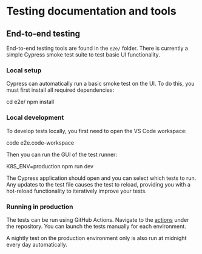 
# Testing documentation and tools

## End-to-end testing

End-to-end testing tools are found in the `e2e/` folder. There is currently
a simple Cypress smoke test suite to test basic UI functionality.

### Local setup

Cypress can automatically run a basic smoke test on the UI. To do this, you must
first install all required dependencies:

  cd e2e/
  npm install

### Local development

To develop tests locally, you first need to open the VS Code workspace:

  code e2e.code-workspace

Then you can run the GUI of the test runner:

  K8S_ENV=production npm run dev

The Cypress application should open and you can select which tests to run.
Any updates to the test file causes the test to reload, providing you with
a hot-reload functionality to iteratively improve your tests.

### Running in production

The tests can be run using GitHub Actions. Navigate to the
[actions](https://github.com/biomage-ltd/testing/actions)
under the repository. You can launch the tests manually for
each environment.

A nightly test on the production environment only is also run
at midnight every day automatically.

